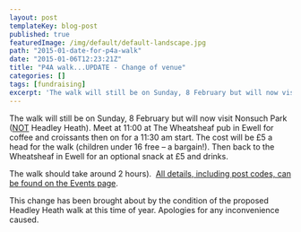 ```yaml
---
layout: post
templateKey: blog-post
published: true
featuredImage: /img/default/default-landscape.jpg
path: "2015-01-date-for-p4a-walk"
date: "2015-01-06T12:23:21Z"
title: "P4A walk...UPDATE - Change of venue"
categories: []
tags: [fundraising]
excerpt: 'The walk will still be on Sunday, 8 February but will now visit Nonsuch Park (<span style="text-de...'
---
```


The walk will still be on Sunday, 8 February but will now visit Nonsuch Park (<span style="text-decoration: underline;">NOT</span> Headley Heath). Meet at 11:00 at The Wheatsheaf pub in Ewell for coffee and croissants then on for a 11:30 am start. The cost will be £5 a head for the walk (children under 16 free – a bargain!). Then back to the Wheatsheaf in Ewell for an optional snack at £5 and drinks.

The walk should take around 2 hours).  [All details, including post codes, can be found on the Events page](https://www.africanvision.org.uk/event/project-4-africa-walk/ "Project 4 Africa Walk").

This change has been brought about by the condition of the proposed Headley Heath walk at this time of year. Apologies for any inconvenience caused.
